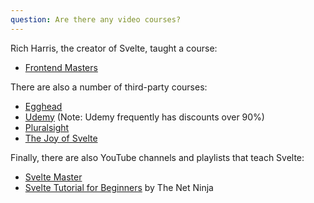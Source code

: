 ```yaml
---
question: Are there any video courses?
---
```


Rich Harris, the creator of Svelte, taught a course:

- [Frontend Masters](https://frontendmasters.com/courses/svelte/)

There are also a number of third-party courses:

- [Egghead](https://egghead.io/browse/frameworks/svelte)
- [Udemy](https://www.udemy.com/courses/search/?q=sveltejs+svelte) (Note: Udemy frequently has discounts over 90%)
- [Pluralsight](https://www.pluralsight.com/search?q=svelte)
- [The Joy of Svelte](https://www.joyofsvelte.com/)

Finally, there are also YouTube channels and playlists that teach Svelte:

- [Svelte Master](https://www.youtube.com/channel/UCg6SQd5jnWo5Y70rZD9SQFA)
- [Svelte Tutorial for Beginners](https://www.youtube.com/watch?v=zojEMeQGGHs&list=PL4cUxeGkcC9hlbrVO_2QFVqVPhlZmz7tO) by The Net Ninja
